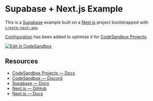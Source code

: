 # Supabase + Next.js Example

This is a [Supabase](https://supabase.com/) example built on a [Next.js](https://nextjs.org/) project bootstrapped with [`create-next-app`](https://github.com/vercel/next.js/tree/canary/packages/create-next-app).

[Configuration](https://codesandbox.io/docs/projects/learn/setting-up/tasks) has been added to optimize it for [CodeSandbox Projects](https://codesandbox.io/p/dashboard).

[![Edit in CodeSandbox](https://assets.codesandbox.io/github/button-edit-lime.svg)](https://codesandbox.io/p/github/codesandbox//codesandbox-supabase-example/main)

## Resources

- [CodeSandbox Projects — Docs](https://codesandbox.io/docs/projects)
- [CodeSandbox — Discord](https://discord.gg/Ggarp3pX5H)
- [Supabase — Docs](https://supabase.com/docs/)
- [Next.js — GitHub](https://github.com/vercel/next.js/)
- [Next.js — Docs](https://nextjs.org/docs)
